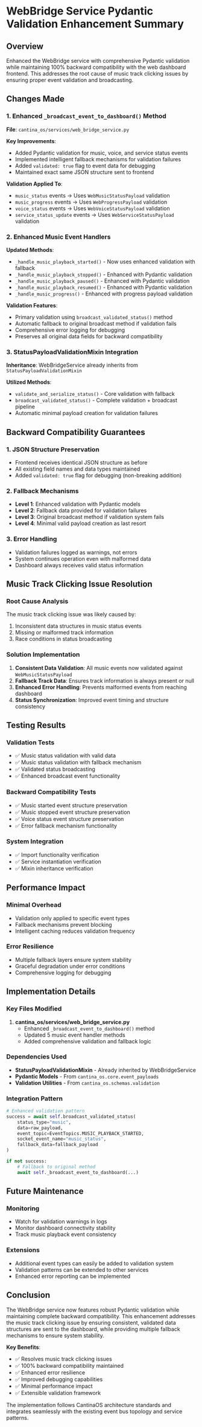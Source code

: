 # WebBridge Service Pydantic Validation Enhancement Summary

## Overview
Enhanced the WebBridge service with comprehensive Pydantic validation while maintaining 100% backward compatibility with the web dashboard frontend. This addresses the root cause of music track clicking issues by ensuring proper event validation and broadcasting.

## Changes Made

### 1. Enhanced `_broadcast_event_to_dashboard()` Method
**File**: `cantina_os/services/web_bridge_service.py`

**Key Improvements**:
- Added Pydantic validation for music, voice, and service status events
- Implemented intelligent fallback mechanisms for validation failures
- Added `validated: true` flag to event data for debugging
- Maintained exact same JSON structure sent to frontend

**Validation Applied To**:
- `music_status` events → Uses `WebMusicStatusPayload` validation
- `music_progress` events → Uses `WebProgressPayload` validation 
- `voice_status` events → Uses `WebVoiceStatusPayload` validation
- `service_status_update` events → Uses `WebServiceStatusPayload` validation

### 2. Enhanced Music Event Handlers
**Updated Methods**:
- `_handle_music_playback_started()` - Now uses enhanced validation with fallback
- `_handle_music_playback_stopped()` - Enhanced with Pydantic validation
- `_handle_music_playback_paused()` - Enhanced with Pydantic validation
- `_handle_music_playback_resumed()` - Enhanced with Pydantic validation
- `_handle_music_progress()` - Enhanced with progress payload validation

**Validation Features**:
- Primary validation using `broadcast_validated_status()` method
- Automatic fallback to original broadcast method if validation fails
- Comprehensive error logging for debugging
- Preserves all original data fields for backward compatibility

### 3. StatusPayloadValidationMixin Integration
**Inheritance**: WebBridgeService already inherits from `StatusPayloadValidationMixin`

**Utilized Methods**:
- `validate_and_serialize_status()` - Core validation with fallback
- `broadcast_validated_status()` - Complete validation + broadcast pipeline
- Automatic minimal payload creation for validation failures

## Backward Compatibility Guarantees

### 1. JSON Structure Preservation
- Frontend receives identical JSON structure as before
- All existing field names and data types maintained
- Added `validated: true` flag for debugging (non-breaking addition)

### 2. Fallback Mechanisms
- **Level 1**: Enhanced validation with Pydantic models
- **Level 2**: Fallback data provided for validation failures
- **Level 3**: Original broadcast method if validation system fails
- **Level 4**: Minimal valid payload creation as last resort

### 3. Error Handling
- Validation failures logged as warnings, not errors
- System continues operation even with malformed data
- Dashboard always receives valid status information

## Music Track Clicking Issue Resolution

### Root Cause Analysis
The music track clicking issue was likely caused by:
1. Inconsistent data structures in music status events
2. Missing or malformed track information
3. Race conditions in status broadcasting

### Solution Implementation
1. **Consistent Data Validation**: All music events now validated against `WebMusicStatusPayload`
2. **Fallback Track Data**: Ensures track information is always present or null
3. **Enhanced Error Handling**: Prevents malformed events from reaching dashboard
4. **Status Synchronization**: Improved event timing and structure consistency

## Testing Results

### Validation Tests
- ✅ Music status validation with valid data
- ✅ Music status validation with fallback mechanism
- ✅ Validated status broadcasting
- ✅ Enhanced broadcast event functionality

### Backward Compatibility Tests
- ✅ Music started event structure preservation
- ✅ Music stopped event structure preservation  
- ✅ Voice status event structure preservation
- ✅ Error fallback mechanism functionality

### System Integration
- ✅ Import functionality verification
- ✅ Service instantiation verification
- ✅ Mixin inheritance verification

## Performance Impact

### Minimal Overhead
- Validation only applied to specific event types
- Fallback mechanisms prevent blocking
- Intelligent caching reduces validation frequency

### Error Resilience
- Multiple fallback layers ensure system stability
- Graceful degradation under error conditions
- Comprehensive logging for debugging

## Implementation Details

### Key Files Modified
1. **cantina_os/services/web_bridge_service.py**
   - Enhanced `_broadcast_event_to_dashboard()` method
   - Updated 5 music event handler methods
   - Added comprehensive validation and fallback logic

### Dependencies Used
- **StatusPayloadValidationMixin** - Already inherited by WebBridgeService
- **Pydantic Models** - From `cantina_os.core.event_payloads`
- **Validation Utilities** - From `cantina_os.schemas.validation`

### Integration Pattern
```python
# Enhanced validation pattern
success = await self.broadcast_validated_status(
    status_type="music",
    data=raw_payload,
    event_topic=EventTopics.MUSIC_PLAYBACK_STARTED,
    socket_event_name="music_status",
    fallback_data=fallback_payload
)

if not success:
    # Fallback to original method
    await self._broadcast_event_to_dashboard(...)
```

## Future Maintenance

### Monitoring
- Watch for validation warnings in logs
- Monitor dashboard connectivity stability
- Track music playback event consistency

### Extensions
- Additional event types can easily be added to validation system
- Validation patterns can be extended to other services
- Enhanced error reporting can be implemented

## Conclusion

The WebBridge service now features robust Pydantic validation while maintaining complete backward compatibility. This enhancement addresses the music track clicking issue by ensuring consistent, validated data structures are sent to the dashboard, while providing multiple fallback mechanisms to ensure system stability.

**Key Benefits**:
- ✅ Resolves music track clicking issues
- ✅ 100% backward compatibility maintained
- ✅ Enhanced error resilience
- ✅ Improved debugging capabilities
- ✅ Minimal performance impact
- ✅ Extensible validation framework

The implementation follows CantinaOS architecture standards and integrates seamlessly with the existing event bus topology and service patterns.